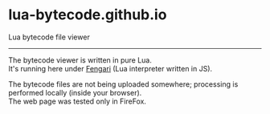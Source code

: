 # lua-bytecode.github.io
Lua bytecode file viewer  
<hr>

The bytecode viewer is written in pure Lua.  
It's running here under [Fengari](https://fengari.io/) (Lua interpreter written in JS).  

The bytecode files are not being uploaded somewhere; processing is performed locally (inside your browser).  
The web page was tested only in FireFox.  
